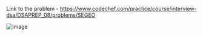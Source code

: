 Link to the problem - https://www.codechef.com/practice/course/interview-dsa/DSAPREP_08/problems/SEGEO




![image](https://github.com/Haleshot/Competitive-Programming/assets/57552973/fdfbbab5-753e-46d4-9dff-d77f7866e0f8)
